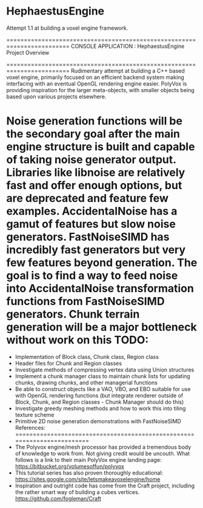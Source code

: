 # HephaestusEngine
Attempt 1.1 at building a voxel engine framework.

========================================================================
    CONSOLE APPLICATION : HephaestusEngine Project Overview
    
========================================================================
Rudimentary attempt at building a C++ based voxel engine, primarily 
focused on an efficient backend system making interfacing with an 
eventual OpenGL rendering engine easier. PolyVox is providing inspiration
for the larger meta-objects, with smaller objects being based upon
various projects elsewhere.

Noise generation functions will be the secondary goal after the main 
engine structure is built and capable of taking noise generator output.
Libraries like libnoise are relatively fast and offer enough options, 
but are deprecated and feature few examples. AccidentalNoise has a gamut
of features but slow noise generators. FastNoiseSIMD has incredibly fast
generators but very few features beyond generation. The goal is to find
a way to feed noise into AccidentalNoise transformation functions from
FastNoiseSIMD generators. Chunk terrain generation will be a major 
bottleneck without work on this
TODO:
========================================================================
- Implementation of Block class, Chunk class, Region class
- Header files for Chunk and Region classes
- Investigate methods of compressing vertex data using Union structures
- Implement a chunk manager class to maintain chunk lists for 
  updating chunks, drawing chunks, and other managerial functions
- Be able to construct objects like a VAO, VBO, and EBO suitable for
  use with OpenGL rendering functions (but integrate renderer outside
  of Block, Chunk, and Region classes - Chunk Manager should do this)
- Investigate greedy meshing methods and how to work this into tiling
  texture scheme
- Primitive 2D noise generation demonstrations with FastNoiseSIMD
References:
========================================================================
- The Polyvox engine/mesh processor has provided a tremendous body of
  knowledge to work from. Not giving credit would be uncouth. What follows
  is a link to their main PolyVox engine landing page:
    https://bitbucket.org/volumesoffun/polyvox
- This tutorial series has also proven thoroughly educational:
    https://sites.google.com/site/letsmakeavoxelengine/home
- Inspiration and outright code has come from the Craft project,
  including the rather smart way of building a cubes vertices.
    https://github.com/fogleman/Craft
